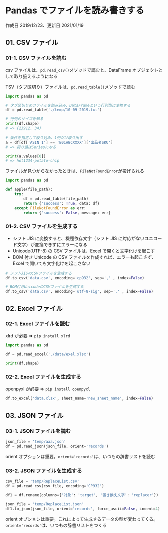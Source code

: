 # Pandas でファイルを読み書きする

作成日 2019/12/23、更新日 2021/01/19

## 01. CSV ファイル

### 01-1. CSV ファイルを読む

csv ファイルは、`pd.read_csv()`メソッドで読むと、DataFrame オブジェクトとして取り扱えるようになる

TSV（タブ区切り）ファイルは、`pd.read_table()`メソッドで読む

```python
import pandas as pd

# タブ区切りのファイルを読み込み、DataFrameという行列型に変換する
df = pd.read_table('./temp/10-09-2019.txt')

# 行列のサイズを知る
print(df.shape)
# => (23912, 34)

# 条件を指定して絞り込み、1列だけ取り出す
a = df[df['ASIN 1'] == 'B01ABCXXXX']['出品者SKU']
# => 戻り値はSeriesになる

print(a.values[0])
# => hot1234-potato-chip
```

ファイルが見つからなかったときは、`FileNotFoundError`が投げられる

```python
import pandas as pd

def apple(file_path):
    try:
        df = pd.read_table(file_path)
        return {'success': True, data: df}
    except FileNotFoundError as err:
        return {'success': False, message: err}
```

### 01-2. CSV ファイルを生成する

- シフト JIS に変換すると、機種依存文字（シフト JIS に対応がないユニコード文字）が変換できずにエラーになる
- Unicode(UTF-8) の CSV ファイルは、Excel で開くと文字化けを起こす
- BOM 付き Unicode の CSV ファイルを作成すれば、エラーも起こさず、Excel で開いても文字化けを起こさない

```python
# シフトJISのCSVファイルを生成する
df.to_csv('data.csv', encoding='cp932', sep=',' , index=False)

# BOM付きUnicodeのCSVファイルを生成する
df.to_csv('data.csv', encoding='utf-8-sig', sep=',' , index=False)
```

## 02. Excel ファイル

### 02-1. Excel ファイルを読む

xlrd が必要 => `pip install xlrd`

```python
import pandas as pd

df = pd.read_excel('./data/exel.xlsx')

print(df.shape)
```

### 02-2. Excel ファイルを生成する

openpyxl が必要 => `pip install openpyxl`

```python
df.to_excel('data.xlsx', sheet_name='new_sheet_name', index=False)
```

## 03. JSON ファイル

### 03-1. JSON ファイルを読む

```python
json_file = 'temp/aaa.json'
df = pd.read_json(json_file, orient='records')
```

orient オプションは重要。`orient='records'`は、いつもの辞書リストを読む

### 03-2. JSON ファイルを生成する

```python
csv_file = 'temp/ReplaceList.csv'
df = pd.read_csv(csv_file, encoding='CP932')

df1 = df.rename(columns={'対象': 'target', '置き換え文字': 'replacer'})

json_file = 'temp/ReplaceList.json'
df1.to_json(json_file, orient='records', force_ascii=False, indent=4)
```

orient オプションは重要。これによって生成するデータの型が変わってくる。`orient='records'`は、いつもの辞書リストをつくる
